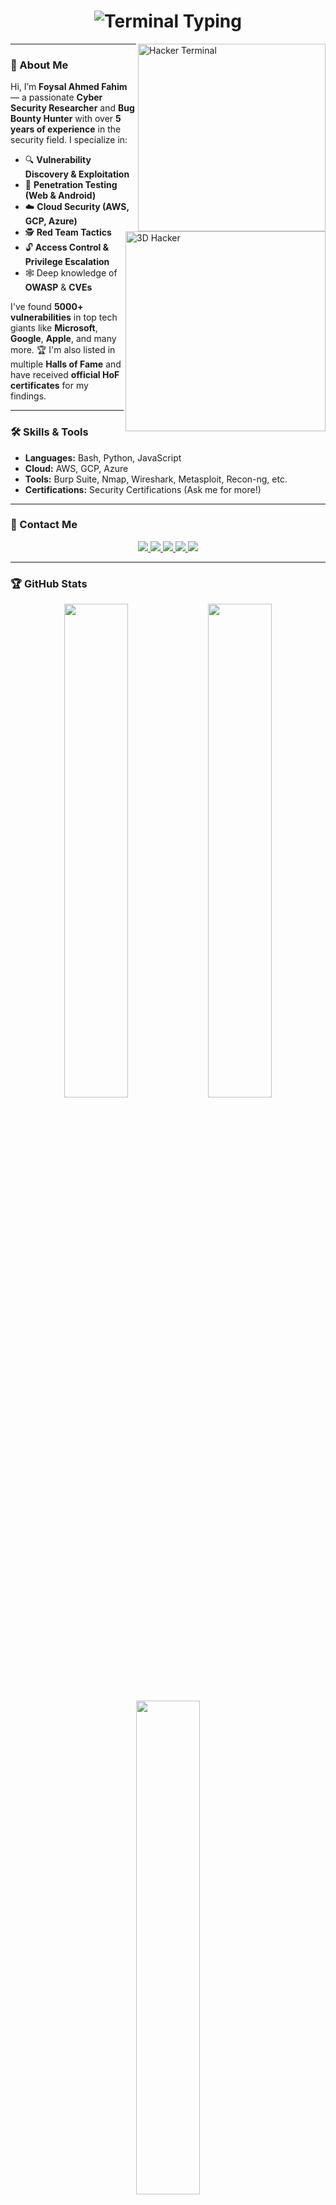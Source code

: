 <h1 align="center">
  <img src="https://readme-typing-svg.demolab.com?font=Share+Tech+Mono&size=26&pause=1000&color=00F7FF&background=000000&center=true&width=500&lines=%E2%96%88%EF%B8%8F+FOYSAL+AHMED+FAHIM;%E2%96%88%EF%B8%8F+CYBER+SECURITY+RESEARCHER;%E2%96%88%EF%B8%8F+Bug+Bounty+%26+PenTesting;%E2%96%88%EF%B8%8F+Welcome+to+my+GitHub!" alt="Terminal Typing">
</h1>
<img align="right" src="https://media.giphy.com/media/jTNG3RF6EwbkpD4LZx/giphy.gif" width="300" alt="Hacker Terminal">

<img align="right" alt="3D Hacker" width="320" src="https://i.giphy.com/media/qgQUggAC3Pfv687qPC/giphy.webp"/>

---

### 🧠 About Me

Hi, I’m **Foysal Ahmed Fahim** — a passionate **Cyber Security Researcher** and **Bug Bounty Hunter** with over **5 years of experience** in the security field. I specialize in:

- 🔍 **Vulnerability Discovery & Exploitation**
- 🔐 **Penetration Testing (Web & Android)**
- ☁️ **Cloud Security (AWS, GCP, Azure)**
- 🕵️ **Red Team Tactics**
- 🔓 **Access Control & Privilege Escalation**
- 🕸️ Deep knowledge of **OWASP** & **CVEs**

I've found **5000+ vulnerabilities** in top tech giants like **Microsoft**, **Google**, **Apple**, and many more. 🏆 I'm also listed in multiple **Halls of Fame** and have received **official HoF certificates** for my findings.

---

### 🛠️ Skills & Tools

- **Languages:** Bash, Python, JavaScript
- **Cloud:** AWS, GCP, Azure
- **Tools:** Burp Suite, Nmap, Wireshark, Metasploit, Recon-ng, etc.
- **Certifications:** Security Certifications (Ask me for more!)

---

### 💼 Contact Me

<p align="center">
  <a href="mailto:foysal1197@gmail.com">
    <img src="https://img.shields.io/badge/Email-foysal1197%40gmail.com-00f5cc?style=for-the-badge&logo=gmail&logoColor=white" />
  </a>
  <a href="https://linkedin.com/in/foysal1197">
    <img src="https://img.shields.io/badge/LinkedIn-Foysal%20Ahmed%20Fahim-00f5cc?style=for-the-badge&logo=linkedin&logoColor=white" />
  </a>
  <a href="https://x.com/foysal1197">
    <img src="https://img.shields.io/badge/X%20(formerly%20Twitter)-foysal1197-00f5cc?style=for-the-badge&logo=x&logoColor=white" />
  </a>
  <a href="https://hackerone.com/kuriyama">
    <img src="https://img.shields.io/badge/HackerOne-Kuriyama-00f5cc?style=for-the-badge&logo=hackerone&logoColor=white" />
  </a>
  <a href="https://tryhackme.com/p/foysal1197">
    <img src="https://img.shields.io/badge/TryHackMe-Foysal1197-00f5cc?style=for-the-badge&logo=tryhackme&logoColor=white" />
  </a>
</p>


---

### 🏆 GitHub Stats

<div align="center">
  <img src="https://github-readme-stats.vercel.app/api?username=foysal1197&show_icons=true&hide_border=true&title_color=00F5CC&text_color=00F5CC&icon_color=00F5CC&bg_color=000000" width="45%" />
  <img src="https://github-readme-streak-stats.herokuapp.com?user=foysal1197&hide_border=true&ring=00F5CC&fire=00F5CC&currStreakLabel=00F5CC&sideNums=00F5CC&sideLabels=00F5CC&dates=00F5CC&background=000000" width="45%" />
</div>

<div align="center">
  <img src="https://github-readme-stats.vercel.app/api/top-langs/?username=foysal1197&layout=compact&hide_border=true&title_color=00F5CC&text_color=00F5CC&bg_color=000000" width="45%" />
</div>


---

### 🎓 Badges & Certifications

<p align="left">
  <img src="https://img.shields.io/badge/Hall%20of%20Fame-Multiple%20Orgs-green?style=for-the-badge" />
  <img src="https://img.shields.io/badge/5000%2B-Bugs%20Found-red?style=for-the-badge" />
  <img src="https://img.shields.io/badge/Web%20Security-Expert-blue?style=for-the-badge" />
</p>

---

### 🧭 Hobbies

- ✈️ Traveling
- 📚 Reading
- 🕹️ Playing Games

---

🔒 _"Hack the planet. Secure the future."_ 🔒

### 💣 Let’s Hack The Planet!

```bash
$ whoami
> foysal1197
